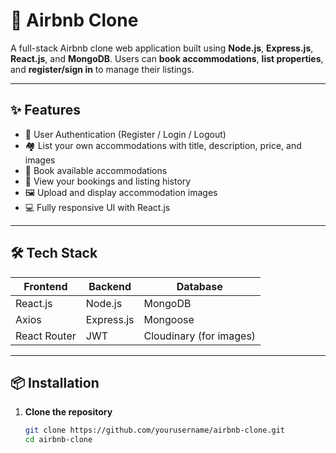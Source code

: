 # 🏡 Airbnb Clone

A full-stack Airbnb clone web application built using **Node.js**, **Express.js**, **React.js**, and **MongoDB**. Users can **book accommodations**, **list properties**, and **register/sign in** to manage their listings.

---

## ✨ Features

- 🔐 User Authentication (Register / Login / Logout)
- 🏘️ List your own accommodations with title, description, price, and images
- 📅 Book available accommodations
- 📄 View your bookings and listing history
- 🖼️ Upload and display accommodation images
- 💻 Fully responsive UI with React.js

---

## 🛠️ Tech Stack

| Frontend  | Backend    | Database |
|-----------|------------|----------|
| React.js  | Node.js    | MongoDB  |
| Axios     | Express.js | Mongoose |
| React Router | JWT     | Cloudinary (for images) |

---

## 📦 Installation

1. **Clone the repository**
   ```bash
   git clone https://github.com/yourusername/airbnb-clone.git
   cd airbnb-clone
